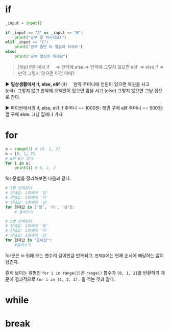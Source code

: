 # if
```python
_input = input()  
  
if _input == "A" or _input == "B":  
    print("공부 잘 하시네요!")  
elif _input == "C":  
    print('공부 좀만 더 열심히 하세요')  
else:  
    print("공부 열심히 하세요")
```

>[!tip] if문 예시
>if     => 만약에
else => 만약에 그렇지 않으면
elif  => else if => 만약 그렇지 않으면 이건 어때?  
>
**▶ 일상생활에서 if, else, elif**
(if)     만약 주머니에 천원이 있으면 복권을 사고
(elif)  그렇지 않고 만약에 오백원이 있으면 껌을 사고
(else) 그렇지 않으면 그냥 집으로 간다.
>
▶ 파이썬에서의 if, else, elif
if 주머니 == 1000원:
복권 구매
elif 주머니 == 500원:
껌 구매
else:
그냥 집에나 가자
# for
```python
a = range(3) # [0, 1, 2]  
b = [0, 1, 2]   
# a와 b는 같다  
for i in a:  
    print(i) # 0, 1, 2
```

for 문법을 정리해보면 다음과 같다.

```python
# 3번 반복된다.
# 현재값: 1회째에 '일'
# 현재값: 2회째에 '이'
# 현재값: 3회째에 '삼'
for 현재값 in ['일', '이', '삼']:
	# 들여쓰기

# 3번 반복된다.
# 현재값: 1회째에 '일'
# 현재값: 2회째에 '이'
# 현재값: 3회째에 '삼'
for 현재값 in "일이삼":
	#들여쓰기
```

for문은 in 뒤에 오는 변수의 길이만큼 반복되고, `현재값`에는 현재 순서에 해당하는 값이 담긴다.

흔히 보이는 유형인 `for i in range(3)`은 `range()` 함수가 `[0, 1, 2]`를 반환하기 때문에 결과적으로 `for i in [1, 2, 3]:` 을 적는 것과 같다.
# while

# break

